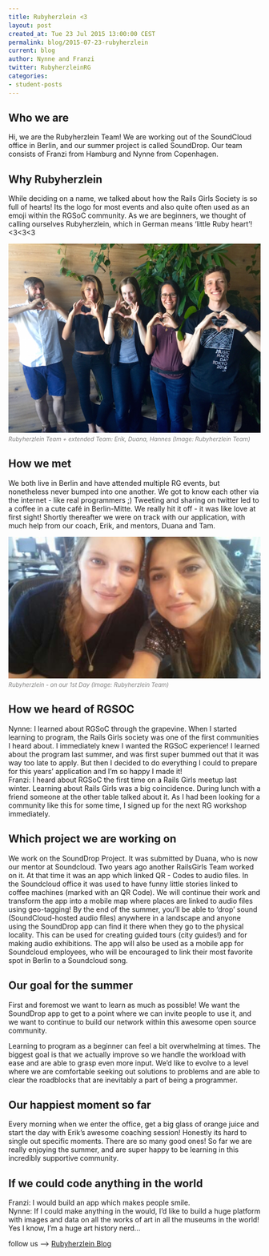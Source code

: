 ```yaml
---
title: Rubyherzlein <3
layout: post
created_at: Tue 23 Jul 2015 13:00:00 CEST
permalink: blog/2015-07-23-rubyherzlein
current: blog
author: Nynne and Franzi
twitter: RubyherzleinRG
categories: 
- student-posts
---
```



Who we are
---------------------------
Hi, we are the Rubyherzlein Team! We are working out of the SoundCloud office in Berlin, and our summer project is called SoundDrop. Our team consists of Franzi from Hamburg and Nynne from Copenhagen.


Why Rubyherzlein
---------------------------
While deciding on a name, we talked about how the Rails Girls Society is so full of hearts! Its the logo for most events and also quite often used as an emoji within the RGSoC community. As we are beginners, we thought of calling ourselves Rubyherzlein, which in German means ‘little Ruby heart’! <3<3<3

<img src="/img/blog/2015/rubyherzlein.JPG" alt="Team Rubyherzlein" width="600">
<br><font color="grey"><small><i>Rubyherzlein Team + extended Team: Erik, Duana, Hannes  (Image: Rubyherzlein Team)</i></small></font> 



How we met
---------------------------

We both live in Berlin and have attended multiple RG events, but nonetheless never bumped into one another. We got to know each other via the internet - like real programmers ;) Tweeting and sharing on twitter led to a coffee in a cute café in Berlin-Mitte. We really hit it off - it was like love at first sight! Shortly thereafter we were on track with our application, with much help from our coach, Erik, and mentors, Duana and Tam.

<img src="/img/blog/2015/rubyherzlein_team.jpg" alt="Team Rubyherzlein" width="600">
<br><font color="grey"><small><i>Rubyherzlein - on our 1st Day (Image: Rubyherzlein Team)</i></small></font> 



How we heard of RGSOC
---------------------------

Nynne: I learned about RGSoC through the grapevine. When I started learning to program, the Rails Girls society was one of the first communities I heard about. I immediately knew I wanted the RGSoC experience! I learned about the program last summer, and was first super bummed out that it was way too late to apply. But then I decided to do everything I could to prepare for this years’ application and I’m so happy I made it!  
Franzi: I heard about RGSoC the first time on a Rails Girls meetup last winter. Learning about Rails Girls was a big coincidence. During lunch with a friend someone at the other table talked about it. As I had been looking for a community like this for some time, I signed up for the next RG workshop immediately.


Which project we are working on
---------------------------

We work on the SoundDrop Project. It was submitted by Duana, who is now our mentor at Soundcloud. Two years ago another RailsGirls Team worked on it. At that time it was an app which linked QR - Codes to audio files. In the Soundcloud office it was used to have funny little stories linked to coffee machines (marked with an QR Code). We will continue their work and transform the app into a mobile map where places are linked to audio files using geo-tagging! By the end of the summer, you’ll be able to ‘drop’ sound (SoundCloud-hosted audio files) anywhere in a landscape and anyone using the SoundDrop app can find it there when they go to the physical locality. This can be used for creating guided tours (city guides!) and for making audio exhibitions. The app will also be used as a mobile app for Soundcloud employees, who will be encouraged to link their most favorite spot in Berlin to a Soundcloud song.


Our goal for the summer
---------------------------

First and foremost we want to learn as much as possible! We want the SoundDrop app to get to a point where we can invite people to use it, and we want to continue to build our network within this awesome open source community.

Learning to program as a beginner can feel a bit overwhelming at times. The biggest goal is that we actually improve so we handle the workload with ease and are able to grasp even more input. We’d like to evolve to a level where we are comfortable seeking out solutions to problems and are able to clear the roadblocks that are inevitably a part of being a programmer.

Our happiest moment so far
---------------------------

Every morning when we enter the office, get a big glass of orange juice and start the day with Erik’s awesome coaching session! Honestly its hard to single out specific moments. There are so many good ones! So far we are really enjoying the summer, and are super happy to be learning in this incredibly supportive community.


If we could code anything in the world
---------------------------

Franzi: I would build an app which makes people smile.  
Nynne: If I could make anything in the would, I’d like to build a huge platform with images and data on all the works of art in all the museums in the world! Yes I know, I’m a huge art history nerd...


follow us --> [Rubyherzlein Blog](http://rubyherzlein.github.io/)

